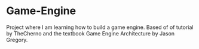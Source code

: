 # Game-Engine
Project where I am learning how to build a game engine. Based of of tutorial by TheCherno and the textbook Game Engine Architecture by Jason Gregory.
